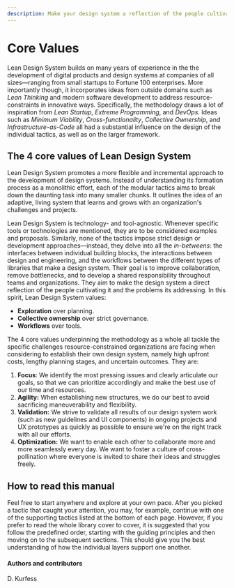 ```yaml
---
description: Make your design system a reflection of the people cultivating it.
---
```


# Core Values

Lean Design System builds on many years of experience in the the development of digital products and design systems at companies of all sizes—ranging from small startups to Fortune 100 enterprises. More importantly though, it incorporates ideas from outside domains such as _Lean Thinking_ and modern software development to address resource-constraints in innovative ways. Specifically, the methodology draws a lot of inspiration from _Lean Startup_, _Extreme Programming_, and _DevOps_. Ideas such as _Minimum Viability_, _Cross-functionality_, _Collective Ownership_, and _Infrastructure-as-Code_ all had a substantial influence on the design of the individual tactics, as well as on the larger framework.

## The 4 core values of Lean Design System

Lean Design System promotes a more flexible and incremental approach to the development of design systems. Instead of understanding its formation process as a monolithic effort, each of the modular tactics aims to break down the daunting task into many smaller chunks. It outlines the idea of an adaptive, living system that learns and grows with an organization's challenges and projects.

Lean Design System is technology- and tool-agnostic. Whenever specific tools or technologies are mentioned, they are to be considered examples and proposals. Similarly, none of the tactics impose  strict design or development approaches—instead, they delve into all the _in-betweens_: the interfaces between individual building blocks, the interactions between design and engineering, and the workflows between the different types of libraries that make a design system. Their goal is to improve collaboration, remove bottlenecks, and to develop a shared responsibility throughout teams and organizations. They aim to make the design system a direct reflection of the people cultivating it and the problems its addressing. In this spirit, Lean Design System values:

* **Exploration** over planning.
* **Collective ownership** over strict governance.
* **Workflows** over tools.

The 4 core values underpinning the methodology as a whole all tackle the specific challenges  resource-constrained organizations are facing when considering to establish their own design system, namely high upfront costs, lengthy planning stages, and uncertain outcomes. They are:

1. **Focus**: We identify the most pressing issues and clearly articulate our goals, so that we can prioritize accordingly and make the best use of our time and resources.
2. **Agility:** When establishing new structures, we do our best to avoid sacrificing maneuverability and flexibility.
3. **Validation:** We strive to validate all results of our design system work \(such as new guidelines and UI components\) in ongoing projects and UX prototypes as quickly as possible to ensure we're on the right track with all our efforts.
4. **Optimization:** We want to enable each other to collaborate more and more seamlessly every day. We want to foster a culture of cross-pollination where everyone is invited to share their ideas and struggles freely.

## How to read this manual

Feel free to start anywhere and explore at your own pace. After you picked a tactic that caught your attention, you may, for example, continue with one of the supporting tactics listed at the bottom of each page. However, if you prefer to read the whole library cover to cover, it is suggested that you follow the predefined order, starting with the guiding principles and then moving on to the subsequent sections. This should give you the best understanding of how the individual layers support one another.



#### Authors and contributors

D. Kurfess

